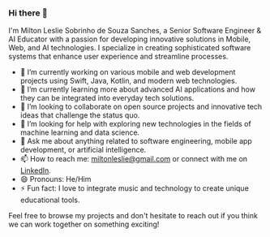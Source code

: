 ### Hi there 👋

<!--
**miltonsanches/miltonsanches** is a ✨ _special_ ✨ repository because its `README.md` (this file) appears on your GitHub profile.

Here are some ideas to get you started:
-->

I'm Milton Leslie Sobrinho de Souza Sanches, a Senior Software Engineer & AI Educator with a passion for developing innovative solutions in Mobile, Web, and AI technologies. I specialize in creating sophisticated software systems that enhance user experience and streamline processes.

- 🔭 I’m currently working on various mobile and web development projects using Swift, Java, Kotlin, and modern web technologies.
- 🌱 I’m currently learning more about advanced AI applications and how they can be integrated into everyday tech solutions.
- 👯 I’m looking to collaborate on open source projects and innovative tech ideas that challenge the status quo.
- 🤔 I’m looking for help with exploring new technologies in the fields of machine learning and data science.
- 💬 Ask me about anything related to software engineering, mobile app development, or artificial intelligence.
- 📫 How to reach me: miltonleslie@gmail.com or connect with me on [LinkedIn](https://www.linkedin.com/in/milton-leslie).
- 😄 Pronouns: He/Him
- ⚡ Fun fact: I love to integrate music and technology to create unique educational tools.

Feel free to browse my projects and don't hesitate to reach out if you think we can work together on something exciting!

